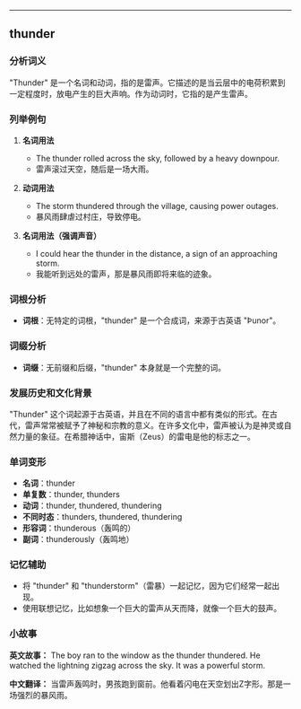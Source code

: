 
---------------
## thunder
### 分析词义

"Thunder" 是一个名词和动词，指的是雷声。它描述的是当云层中的电荷积累到一定程度时，放电产生的巨大声响。作为动词时，它指的是产生雷声。

### 列举例句

1. **名词用法**
   - The thunder rolled across the sky, followed by a heavy downpour.
   - 雷声滚过天空，随后是一场大雨。

2. **动词用法**
   - The storm thundered through the village, causing power outages.
   - 暴风雨肆虐过村庄，导致停电。

3. **名词用法（强调声音）**
   - I could hear the thunder in the distance, a sign of an approaching storm.
   - 我能听到远处的雷声，那是暴风雨即将来临的迹象。

### 词根分析

- **词根**：无特定的词根，"thunder" 是一个合成词，来源于古英语 "Þunor"。

### 词缀分析

- **词缀**：无前缀和后缀，"thunder" 本身就是一个完整的词。

### 发展历史和文化背景

"Thunder" 这个词起源于古英语，并且在不同的语言中都有类似的形式。在古代，雷声常常被赋予了神秘和宗教的意义。在许多文化中，雷声被认为是神灵或自然力量的象征。在希腊神话中，宙斯（Zeus）的雷电是他的标志之一。

### 单词变形

- **名词**：thunder
- **单复数**：thunder, thunders
- **动词**：thunder, thundered, thundering
- **不同时态**：thunders, thundered, thundering
- **形容词**：thunderous（轰鸣的）
- **副词**：thunderously（轰鸣地）

### 记忆辅助

- 将 "thunder" 和 "thunderstorm"（雷暴）一起记忆，因为它们经常一起出现。
- 使用联想记忆，比如想象一个巨大的雷声从天而降，就像一个巨大的鼓声。

### 小故事

**英文故事：**
The boy ran to the window as the thunder thundered. He watched the lightning zigzag across the sky. It was a powerful storm.

**中文翻译：**
当雷声轰鸣时，男孩跑到窗前。他看着闪电在天空划出Z字形。那是一场强烈的暴风雨。

